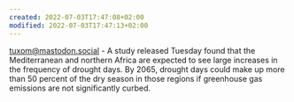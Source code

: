 ```yaml
---
created: 2022-07-03T17:47:08+02:00
modified: 2022-07-03T17:47:13+02:00
---
```


tuxom@mastodon.social - A study released Tuesday found that the Mediterranean and northern Africa are expected to see large increases in the frequency of drought days. By 2065, drought days could make up more than 50 percent of the dry season in those regions if greenhouse gas emissions are not significantly curbed.
